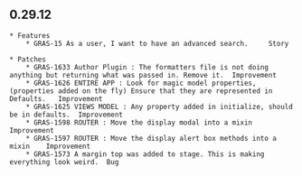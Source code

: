 ## 0.29.12

    * Features
        * GRAS-15 As a user, I want to have an advanced search. 	Story

    * Patches
        * GRAS-1633 Author Plugin : The formatters file is not doing anything but returning what was passed in. Remove it.	Improvement
        * GRAS-1626 ENTIRE APP : Look for magic model properties, (properties added on the fly) Ensure that they are represented in Defaults.	Improvement
        * GRAS-1625 VIEWS MODEL : Any property added in initialize, should be in defaults.	Improvement
        * GRAS-1598 ROUTER : Move the display modal into a mixin	Improvement
        * GRAS-1597 ROUTER : Move the display alert box methods into a mixin	Improvement
        * GRAS-1573 A margin top was added to stage. This is making everything look weird.	Bug
